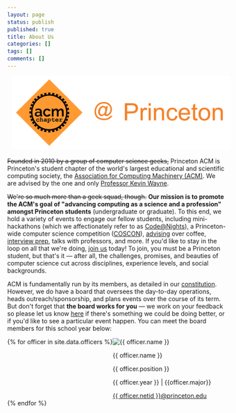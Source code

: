 ```yaml
---
layout: page
status: publish
published: true
title: About Us
categories: []
tags: []
comments: []
---
```


<img src="/images/acm_at_princeton_with_chapter_grey.png" style="margin-left: 10px;">

~~Founded in 2010 by a group of computer science geeks,~~ Princeton ACM is Princeton's student chapter of the world's largest educational and scientific computing society, the <a href="https://acm.org" target="_blank">Association for Computing Machinery (ACM)</a>. We are advised by the one and only <a href="https://www.cs.princeton.edu/~wayne/contact/" target="_blank">Professor Kevin Wayne</a>.

~~We're so much more than a geek squad, though.~~ **Our mission is to promote the ACM's goal of "advancing computing as a science and a profession" amongst Princeton students** (undergraduate or graduate). To this end, we hold a variety of events to engage our fellow students, including mini-hackathons (which we affectionately refer to as [Code@Nights](/events/code-at-night)), a Princeton-wide computer science competition ([COSCON](/events/coscon)), [advising](/events/advising) over coffee, [interview prep](/events/interview_prep), talks with professors, and more. If you'd like to stay in the loop on all that we're doing, [join us](https://forms.gle/MXidbe4AvtaXKLbg9) today! To join, you must be a Princeton student, but that's it — after all, the challenges, promises, and beauties of computer science cut across disciplines, experience levels, and social backgrounds.

ACM is fundamentally run by its members, as detailed in our [constitution](/about/constitution/). However, we do have a board that oversees the day-to-day operations, heads outreach/sponsorship, and plans events over the course of its term. But don't forget that **the board works for you** — we work on your feedback so please let us know [here](/contact/) if there's something we could be doing better, or if you'd like to see a particular event happen. You can meet the board members for this school year below:

<div style="display: flex; flex-wrap: wrap;">
  {% for officer in site.data.officers %}
    <div class="col-lg-3">
      <div>
        <img class="officer-image" src="/images/officers/2023-2024/{{ officer.name | downcase | split: ' ' | join: '_' }}.jpg" alt="{{ officer.name }}">
        <p class="officer-name">{{ officer.name }}</p>
        <p class="officer-info">{{ officer.position }}</p>
        <p class="officer-info">{{ officer.year }} | {{officer.major}}</p>
        <a href="mailto:{{ officer.netid }}@princeton.edu">{{ officer.netid }}@princeton.edu</a>
      </div>
    </div>
  {% endfor %}
</div>
